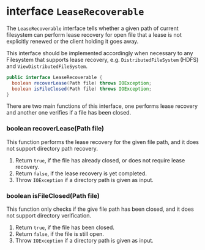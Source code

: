 <!---
  Licensed under the Apache License, Version 2.0 (the "License");
  you may not use this file except in compliance with the License.
  You may obtain a copy of the License at

   http://www.apache.org/licenses/LICENSE-2.0

  Unless required by applicable law or agreed to in writing, software
  distributed under the License is distributed on an "AS IS" BASIS,
  WITHOUT WARRANTIES OR CONDITIONS OF ANY KIND, either express or implied.
  See the License for the specific language governing permissions and
  limitations under the License. See accompanying LICENSE file.
-->

# <a name="LeaseRecoverable"></a> interface `LeaseRecoverable`

The `LeaseRecoverable` interface tells whether a given path of current filesystem can perform lease
recovery for open file that a lease is not explicitly renewed or the client holding it goes away.

This interface should be implemented accordingly when necessary to any Filesystem that supports
lease recovery, e.g. `DistributedFileSystem` (HDFS) and `ViewDistributedFileSystem`.

```java
public interface LeaseRecoverable {
  boolean recoverLease(Path file) throws IOException;
  boolean isFileClosed(Path file) throws IOException;
}
```

There are two main functions of this interface, one performs lease recovery and another one
verifies if a file has been closed.

### boolean recoverLease(Path file)

This function performs the lease recovery for the given file path, and it does not support
directory path recovery.
1. Return `true`, if the file has already closed, or does not require lease recovery.
1. Return `false`, if the lease recovery is yet completed.
1. Throw `IOException` if a directory path is given as input.

### boolean isFileClosed(Path file)

This function only checks if the give file path has been closed, and it does not support directory
verification.
1. Return `true`, if the file has been closed.
1. Return `false`, if the file is still open.
1. Throw `IOException` if a directory path is given as input.